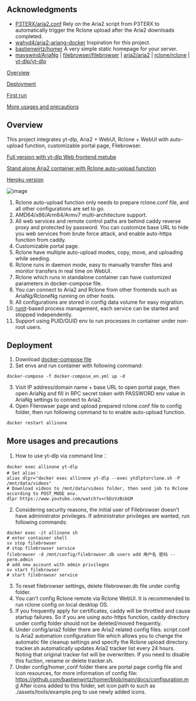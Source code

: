 ## Acknowledgments

- [P3TERX/aria2.conf](https://github.com/P3TERX/aria2.conf)  Rely on the Aria2 script from P3TERX to automatically trigger the Rclone upload after the Aria2 downloads completed.
- [wahyd4/aria2-ariang-docker](https://github.com/wahyd4/aria2-ariang-docker)  Inspiration for this project.
- [bastienwirtz/homer](https://github.com/bastienwirtz/homer)  A very simple static homepage for your server.
- [mayswind/AriaNg](https://github.com/mayswind/AriaNg) | [filebrowser/filebrowser](https://github.com/filebrowser/filebrowser) | [aria2/aria2](https://github.com/aria2/aria2) | [rclone/rclone](https://github.com/rclone/rclone) | [yt-dlp/yt-dlp](https://github.com/yt-dlp/yt-dlp)

[Overview](#Overview)

[Deployment](#Deployment)

[First run](#first)  

[More usages and precautions](#more)  

## <a id="Overview"></a>Overview

This project integrates yt-dlp, Aria2 + WebUI, Rclone + WebUI with auto-upload function, customizable portal page, Filebrowser.  

[Full version with yt-dlp Web frontend metube](https://github.com/wy580477/Aria2-AIO-Container)

[Stand alone Aria2 container with Rclone auto-upload function](https://github.com/wy580477/Aria2-Container-for-Rclone)

[Heroku version](https://github.com/wy580477/Heroku-All-In-One-APP)

![image](https://user-images.githubusercontent.com/98247050/167285865-fd8a02bc-fb45-4d8f-a363-29860032df67.png)

 1. Rclone auto-upload function only needs to prepare rclone.conf file, and all other configurations are set to go.
 2. AMD64/x86/Arm64/Armv7 multi-architecture support.
 3. All web services and remote control paths are behind caddy reverse proxy and protected by password. You can customize base URL to hide you web services from brute force attack, and enable auto-https function from caddy.
 4. Customizable portal page.
 5. Rclone have multiple auto-upload modes, copy, move, and uploading while seeding.
 6. Rclone runs in daemon mode, easy to manually transfer files and monitor transfers in real time on WebUI.
 7. Rclone which runs in standalone container can have customized parameters in docker-compose file.
 8. You can connect to Aria2 and Rclone from other frontends such as AriaNg/RcloneNg running on other hosts.
 9. All configurations are stored in config data volume for easy migration.
 10. [runit](http://smarden.org/runit/index.html)-based process management, each service can be started and stopped independently.
 11. Support using PUID/GUID env to run processes in container under non-root users.


## <a id="Deployment"></a>Deployment

 1. Download [docker-compose file](https://raw.githubusercontent.com/wy580477/Aria2-AIO-Container/lite/docker-compose_en.yml)
 2. Set envs and run container with following command:

```
docker-compose -f docker-compose_en.yml up -d
```

 3. Visit IP address/domain name + base URL to open portal page, then open AriaNg and fill in RPC secret token with PASSWORD env value in AriaNg settings to connect to Aria2.
 4. Open Filerowser page and upload prepared rclone.conf file to config folder, then run following command to to enable auto-upload function.  

```
docker restart allinone
```

## <a id="more"></a>More usages and precautions

 1. How to use yt-dlp via command line：  

```
docker exec allinone yt-dlp
# Set alias：  
alias dlpr="docker exec allinone yt-dlp --exec ytdlptorclone.sh -P /mnt/data/videos"
# Download videos to /mnt/data/videos folder, then send job to Rclone according to POST_MODE env.
dlpr https://www.youtube.com/watch?v=rbDzVzBsbGM
```

 2. Considering security reasons, the initial user of Filebrowser doesn't have administrator privileges. If administrator privileges are wanted, run following commands:  

```
docker exec -it allinone sh
# enter container shell
sv stop filebrowser
# stop filebrowser service
filebrowser -d /mnt/config/filebrowser.db users add 用户名 密码 --perm.admin
# add new account with admin privileges
sv start filebrowser
# start filebrowser service
```

 3. To reset filebrowser settings, delete filebrowser.db file under config folder.
 4. You can't config Rclone remote via Rclone WebUI. It is recommended to run rclone config on local desktop OS.
 5. If you frequently apply for certificates, caddy will be throttled and cause startup failures. So if you are using auto-https function, caddy directory under config folder should not be deleted/moved frequently.
 6. Under config/aria2 folder there are Aria2 related config files. script.conf is Aria2 automation configuration file which allows you to change the automatic file cleanup settings and specify the Rclone upload directory.  
    tracker.sh automatically updates Aria2 tracker list every 24 hours. Noting that original tracker list will be overwritten. If you need to disable this fuction, rename or delete tracker.sh.
 7. Under config/homer_conf folder there are portal page config file and icon resources, for more information of config file: <https://github.com/bastienwirtz/homer/blob/main/docs/configuration.md>
After icons added to this folder, set icon path to such as ./assets/tools/example.png to use newly added icons.
